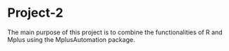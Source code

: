# Project-2

The main purpose of this project is to combine the functionalities of R and Mplus using the MplusAutomation package.
